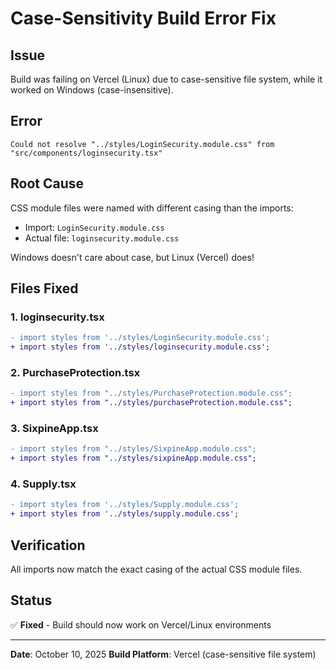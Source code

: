 # Case-Sensitivity Build Error Fix

## Issue
Build was failing on Vercel (Linux) due to case-sensitive file system, while it worked on Windows (case-insensitive).

## Error
```
Could not resolve "../styles/LoginSecurity.module.css" from "src/components/loginsecurity.tsx"
```

## Root Cause
CSS module files were named with different casing than the imports:
- Import: `LoginSecurity.module.css` 
- Actual file: `loginsecurity.module.css`

Windows doesn't care about case, but Linux (Vercel) does!

## Files Fixed

### 1. loginsecurity.tsx
```diff
- import styles from '../styles/LoginSecurity.module.css';
+ import styles from '../styles/loginsecurity.module.css';
```

### 2. PurchaseProtection.tsx
```diff
- import styles from "../styles/PurchaseProtection.module.css";
+ import styles from "../styles/purchaseProtection.module.css";
```

### 3. SixpineApp.tsx
```diff
- import styles from "../styles/SixpineApp.module.css";
+ import styles from "../styles/sixpineApp.module.css";
```

### 4. Supply.tsx
```diff
- import styles from '../styles/Supply.module.css';
+ import styles from '../styles/supply.module.css';
```

## Verification
All imports now match the exact casing of the actual CSS module files.

## Status
✅ **Fixed** - Build should now work on Vercel/Linux environments

---
**Date**: October 10, 2025
**Build Platform**: Vercel (case-sensitive file system)
